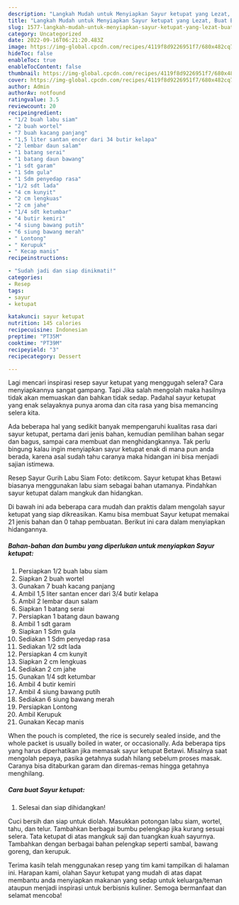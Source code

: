 ```yaml
---
description: "Langkah Mudah untuk Menyiapkan Sayur ketupat yang Lezat, Buat Buka Puasa}"
title: "Langkah Mudah untuk Menyiapkan Sayur ketupat yang Lezat, Buat Buka Puasa}"
slug: 1577-langkah-mudah-untuk-menyiapkan-sayur-ketupat-yang-lezat-buat-buka-puasa
category: Uncategorized
date: 2022-09-16T06:21:20.483Z
image: https://img-global.cpcdn.com/recipes/4119f8d9226951f7/680x482cq70/sayur-ketupat-foto-resep-utama.jpg
hideToc: false
enableToc: true
enableTocContent: false
thumbnail: https://img-global.cpcdn.com/recipes/4119f8d9226951f7/680x482cq70/sayur-ketupat-foto-resep-utama.jpg
cover: https://img-global.cpcdn.com/recipes/4119f8d9226951f7/680x482cq70/sayur-ketupat-foto-resep-utama.jpg
author: Admin
authorAv: notfound
ratingvalue: 3.5
reviewcount: 20
recipeingredient:
- "1/2 buah labu siam"
- "2 buah wortel"
- "7 buah kacang panjang"
- "1,5 liter santan encer dari 34 butir kelapa"
- "2 lembar daun salam"
- "1 batang serai"
- "1 batang daun bawang"
- "1 sdt garam"
- "1 Sdm gula"
- "1 Sdm penyedap rasa"
- "1/2 sdt lada"
- "4 cm kunyit"
- "2 cm lengkuas"
- "2 cm jahe"
- "1/4 sdt ketumbar"
- "4 butir kemiri"
- "4 siung bawang putih"
- "6 siung bawang merah"
- " Lontong"
- " Kerupuk"
- " Kecap manis"
recipeinstructions:

- "Sudah jadi dan siap dinikmati!"
categories:
- Resep
tags:
- sayur
- ketupat

katakunci: sayur ketupat 
nutrition: 145 calories
recipecuisine: Indonesian
preptime: "PT35M"
cooktime: "PT39M"
recipeyield: "3"
recipecategory: Dessert

---
```



Lagi mencari inspirasi resep sayur ketupat yang menggugah selera? Cara menyiapkannya sangat gampang. Tapi Jika salah mengolah maka hasilnya tidak akan memuaskan dan bahkan tidak sedap. Padahal sayur ketupat yang enak selayaknya punya aroma dan cita rasa yang bisa memancing selera kita.


Ada beberapa hal yang sedikit banyak mempengaruhi kualitas rasa dari sayur ketupat, pertama dari jenis bahan, kemudian pemilihan bahan segar dan bagus, sampai cara membuat dan menghidangkannya. Tak perlu bingung kalau ingin menyiapkan sayur ketupat enak di mana pun anda berada, karena asal sudah tahu caranya maka hidangan ini bisa menjadi sajian istimewa.

Resep Sayur Gurih Labu Siam Foto: detikcom. Sayur ketupat khas Betawi biasanya menggunakan labu siam sebagai bahan utamanya. Pindahkan sayur ketupat dalam mangkuk dan hidangkan.


Di bawah ini ada beberapa cara mudah dan praktis dalam mengolah sayur ketupat yang siap dikreasikan. Kamu bisa membuat Sayur ketupat memakai 21 jenis bahan dan 0 tahap pembuatan. Berikut ini cara dalam menyiapkan hidangannya.

<!--inarticleads1-->

##### Bahan-bahan dan bumbu yang diperlukan untuk menyiapkan Sayur ketupat:

1. Persiapkan 1/2 buah labu siam
1. Siapkan 2 buah wortel
1. Gunakan 7 buah kacang panjang
1. Ambil 1,5 liter santan encer dari 3/4 butir kelapa
1. Ambil 2 lembar daun salam
1. Siapkan 1 batang serai
1. Persiapkan 1 batang daun bawang
1. Ambil 1 sdt garam
1. Siapkan 1 Sdm gula
1. Sediakan 1 Sdm penyedap rasa
1. Sediakan 1/2 sdt lada
1. Persiapkan 4 cm kunyit
1. Siapkan 2 cm lengkuas
1. Sediakan 2 cm jahe
1. Gunakan 1/4 sdt ketumbar
1. Ambil 4 butir kemiri
1. Ambil 4 siung bawang putih
1. Sediakan 6 siung bawang merah
1. Persiapkan  Lontong
1. Ambil  Kerupuk
1. Gunakan  Kecap manis


When the pouch is completed, the rice is securely sealed inside, and the whole packet is usually boiled in water, or occasionally. Ada beberapa tips yang harus diperhatikan jika memasak sayur ketupat Betawi. Misalnya saat mengolah pepaya, pasika getahnya sudah hilang sebelum proses masak. Caranya bisa ditaburkan garam dan diremas-remas hingga getahnya menghilang. 

<!--inarticleads2-->

##### Cara buat Sayur ketupat:


1. Selesai dan siap dihidangkan!

Cuci bersih dan siap untuk diolah. Masukkan potongan labu siam, wortel, tahu, dan telur. Tambahkan berbagai bumbu pelengkap jika kurang sesuai selera. Tata ketupat di atas mangkuk saji dan tuangkan kuah sayurnya. Tambahkan dengan berbagai bahan pelengkap seperti sambal, bawang goreng, dan kerupuk. 

Terima kasih telah menggunakan resep yang tim kami tampilkan di halaman ini. Harapan kami, olahan Sayur ketupat yang mudah di atas dapat membantu anda menyiapkan makanan yang sedap untuk keluarga/teman ataupun menjadi inspirasi untuk berbisnis kuliner. Semoga bermanfaat dan selamat mencoba!
